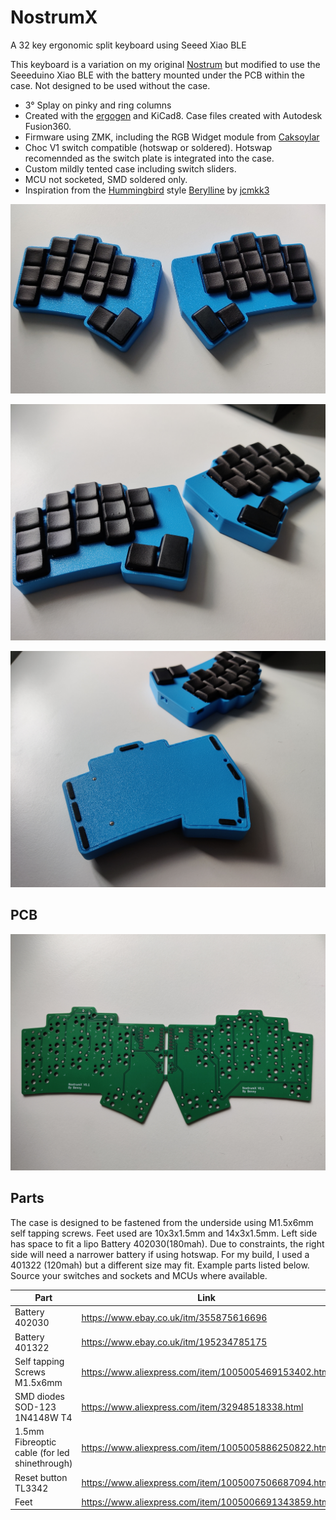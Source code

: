# NostrumX
A 32 key ergonomic split keyboard using Seeed Xiao BLE

This keyboard is a variation on my original [Nostrum](https://github.com/bennytrouser/nostrum) but modified to use the Seeeduino Xiao BLE with the battery mounted under the PCB within the case. Not designed to be used without the case.

- 3° Splay on pinky and ring columns
- Created with the [ergogen](https://github.com/ergogen/ergogen) and KiCad8. Case files created with Autodesk Fusion360.
- Firmware using ZMK, including the RGB Widget module from [Caksoylar](https://github.com/caksoylar/zmk-rgbled-widget)
- Choc V1 switch compatible (hotswap or soldered). Hotswap recomennded as the switch plate is integrated into the case.
- Custom mildly tented case including switch sliders.
- MCU not socketed, SMD soldered only.
- Inspiration from the [Hummingbird](https://github.com/PJE66/hummingbird) style [Berylline](https://github.com/jcmkk3/trochilidae#berylline) by [jcmkk3](https://github.com/jcmkk3)

![](Images/Top.jpg)

![](Images/Angle.jpg)

![](Images/Base.jpg)

## PCB
![](Images/PCB.jpg)

## Parts
The case is designed to be fastened from the underside using M1.5x6mm self tapping screws. Feet used are 10x3x1.5mm and 14x3x1.5mm. Left side has space to fit a lipo Battery 402030(180mah). Due to constraints, the right side will need a narrower battery if using hotswap. For my build, I used a 401322 (120mah) but a different size may fit. Example parts listed below. Source your switches and sockets and MCUs where available.

| Part  | Link |
| ------------- | ------------- |
| Battery 402030 | https://www.ebay.co.uk/itm/355875616696 |
| Battery 401322 | https://www.ebay.co.uk/itm/195234785175 |
| Self tapping Screws M1.5x6mm | https://www.aliexpress.com/item/1005005469153402.html |
| SMD diodes SOD-123 1N4148W T4 | https://www.aliexpress.com/item/32948518338.html |
| 1.5mm Fibreoptic cable (for led shinethrough) | https://www.aliexpress.com/item/1005005886250822.html |
| Reset button TL3342 | https://www.aliexpress.com/item/1005007506687094.html |
| Feet | https://www.aliexpress.com/item/1005006691343859.html |
